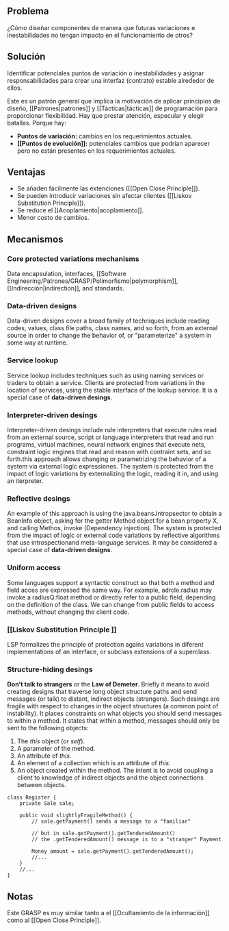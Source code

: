 ## Problema
¿Cómo diseñar componentes de manera que futuras variaciones e inestabilidades no tengan impacto en el funcionamiento de otros?

## Solución
Identificar potenciales puntos de variación o inestabilidades y asignar responsabilidades para crear una interfaz (contrato) estable alrededor de ellos.

Este es un patrón general que implica la motivación de aplicar principios de diseño, [[Patrones|patrones]] y [[Tácticas|tácticas]] de programación para proporcionar flexibilidad.
Hay que prestar atención, especular y elegir batallas. Porque hay:
- **Puntos de variación:** cambios en los requerimientos actuales.
- **[[Puntos de evolución]]:** potenciales cambios que podrían aparecer pero no están presentes en los requerimientos actuales.

## Ventajas
- Se añaden fácilmente las extenciones ([[Open Close Principle]]).
- Se pueden introducir variaciones sin afectar clientes ([[Liskov Substitution Principle]]).
- Se reduce el [[Acoplamiento|acoplamiento]].
- Menor costo de cambios.

## Mecanismos
### Core protected variations mechanisms 
Data encapsulation, interfaces, [[Software Engineering/Patrones/GRASP/Polimorfismo|polymorphism]], [[Indirección|indirection]], and standards.

### Data-driven designs
Data-driven designs cover a broad family of techniques include reading codes, values, class file paths, class names, and so forth, from an external source in order to change the behavior of, or "parameterize" a system in some way at runtime.

### Service lookup
Service lookup includes techniques such as using naming services or traders to obtain a service. Clients are protected from variations in the location of services, using the stable interface of the lookup service. It is a special case of **data-driven desings**.

### Interpreter-driven desings
Interpreter-driven desings include rule interpreters that execute rules read from an external source, script or language interpreters that read and run programs, virtual machines, neural network engines that execute nets, constraint logic engines that read and reason with contraint sets, and so forth.this approach allows changing or parametrizing the behavior of a system via external logic expressiones. The system is protected from the impact of logic variations by externalizing the logic, reading it in, and using an iterpreter.

### Reflective desings
An example of this approach is using the java.beansJntropsector to obtain a BeanInfo object, asking for the getter Method object for a bean property X, and calling Methos, invoke (Dependency injection). The system is protected from the impact of logic or external code variations by reflective algorithms that use introspectionand meta-language services. It may be considered a special case of **data-driven designs**.

### Uniform access
Some languages support a syntactic construct so that both a method and field acces are expressed the same way. For example, adrcle.radius may invoke a radiusQ:float method or directly refer to a public field, depending on the definition of the class. We can change from public fields to access methods, without changing the client code.

### [[Liskov Substitution Principle ]]
LSP formalizes the principle of protection agains variations in diferent implementations of an interface, or subclass extensions of a superclass.

### Structure-hiding desings
**Don't talk to strangers** or the **Law of Demeter**. Briefly it means to avoid creating designs that traverse long object structure paths and send messages (or talk) to distant, indirect objects (strangers). Such desings are fragile with respect to changes in the object structures (a common point of instability).
It places constraints on what objects you should send messages to within a method. It states that within a method, messages should only be sent to the following objects:
1. The *this* object (or *self*).
2. A parameter of the method.
3. An attribute of *this*.
4. An element of a collection which is an attribute of *this*.
5. An object created within the method.
The intent is to avoid coupling a client to knowledge of indirect objects and the object connections between objects. 
```
class Register {
	private Sale sale;

	public void slightlyFragileMethod() {
		// sale.getPayment() sends a message to a "familiar"
		
		// but in sale.getPayment().getTenderedAmount()
		// the .getTenderedAmount() message is to a "stranger" Payment
		
		Money amount = sale.getPayment().getTenderedAmount();
		//...
	}
	//...
}
```

## Notas
Este GRASP es muy similar tanto a el [[Ocultamiento de la información]] como al [[Open Close Principle]].